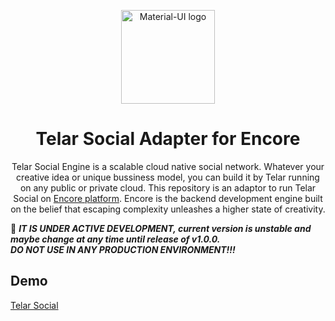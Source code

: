 
<p align="center">
  <a href="https://telar.dec/" rel="noopener" target="_blank"><img width="150" src="https://raw.githubusercontent.com/red-gold/red-gold-web/master/website/static/img/logos/telar-social-logo/profile.png" alt="Material-UI logo"></a></p>
</p>

<h1 align="center">Telar Social Adapter for Encore</h1>

<div align="center">
 Telar Social Engine is a scalable cloud native social network. Whatever your creative idea or unique bussiness model, you can build it by Telar running on any public or private cloud.
  This repository is an adaptor to run Telar Social on <a href="https://encore.dev">Encore platform</a>. Encore is the backend development engine built on the belief that escaping complexity unleashes a higher state of creativity.
</div>

 🚧 ***IT IS UNDER ACTIVE DEVELOPMENT, current version is unstable and maybe change at any time until release of v1.0.0.***
<br>***DO NOT USE IN ANY PRODUCTION ENVIRONMENT!!!***

## Demo
[Telar Social](https://social.telar.dev)
